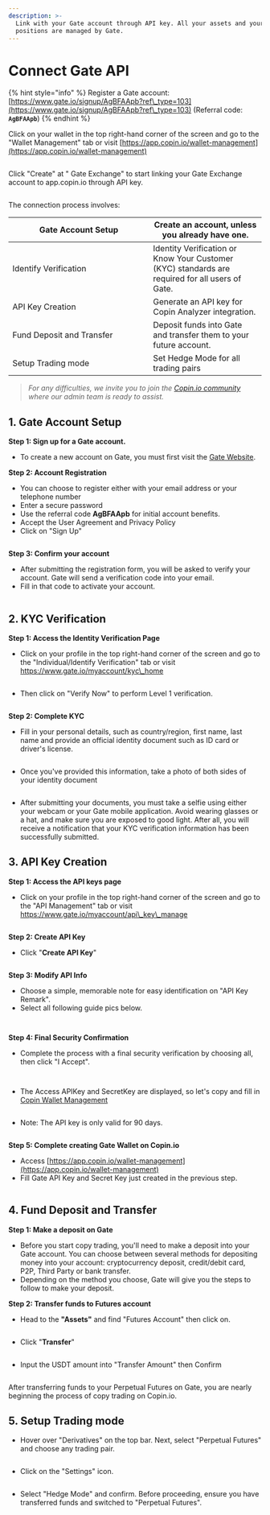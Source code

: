 ```yaml
---
description: >-
  Link with your Gate account through API key. All your assets and your
  positions are managed by Gate.
---
```


# Connect Gate API

{% hint style="info" %}
Register a Gate account: [https://www.gate.io/signup/AgBFAApb?ref\_type=103](https://www.gate.io/signup/AgBFAApb?ref\_type=103) (Referral code: **`AgBFAApb`**)
{% endhint %}

Click on your wallet in the top right-hand corner of the screen and go to the "Wallet Management" tab or visit [https://app.copin.io/wallet-management](https://app.copin.io/wallet-management)

<figure><img src="../../.gitbook/assets/image (114).png" alt=""><figcaption></figcaption></figure>

Click "Create" at " Gate Exchange" to start linking your Gate Exchange account to app.copin.io through API key.

<figure><img src="../../.gitbook/assets/image (115).png" alt=""><figcaption></figcaption></figure>

The connection process involves:

<table><thead><tr><th width="264">Gate Account Setup</th><th>Create an account, unless you already have one.</th></tr></thead><tbody><tr><td>Identify Verification</td><td>Identity Verification or Know Your Customer (KYC) standards are required for all users of Gate.</td></tr><tr><td>API Key Creation</td><td>Generate an API key for Copin Analyzer integration.</td></tr><tr><td>Fund Deposit and Transfer</td><td>Deposit funds into Gate and transfer them to your future account.</td></tr><tr><td>Setup Trading mode</td><td>Set Hedge Mode for all trading pairs</td></tr></tbody></table>

> _For any difficulties, we invite you to join the_ [_Copin.io community_](https://t.me/copin\_io) _where our admin team is ready to assist._

## **1. Gate Account Setup**

**Step 1: Sign up for a Gate account.**

* To create a new account on Gate, you must first visit the [Gate Website](https://www.gate.io/signup/AgBFAApb?ref\_type=103).

**Step 2: Account Registration**

* You can choose to register either with your email address or your telephone number
* Enter a secure password
* Use the referral code **AgBFAApb** for initial account benefits.
* Accept the User Agreement and Privacy Policy
* Click on "Sign Up"

<figure><img src="../../.gitbook/assets/image (116).png" alt=""><figcaption></figcaption></figure>

**Step 3: Confirm your account**

* After submitting the registration form, you will be asked to verify your account. Gate will send a verification code into your email.
* Fill in that code to activate your account.

<figure><img src="../../.gitbook/assets/image (117).png" alt=""><figcaption></figcaption></figure>

## **2. KYC Verification**

**Step 1: Access the Identity Verification Page**

* Click on your profile in the top right-hand corner of the screen and go to the "Individual/Identify Verification" tab or visit https://www.gate.io/myaccount/kyc\_home

<figure><img src="../../.gitbook/assets/image (118).png" alt=""><figcaption></figcaption></figure>

* Then click on "Verify Now" to perform Level 1 verification.

<figure><img src="../../.gitbook/assets/image (119).png" alt=""><figcaption></figcaption></figure>

**Step 2: Complete KYC**

* Fill in your personal details, such as country/region, first name, last name and provide an official identity document such as ID card or driver's license.

<figure><img src="../../.gitbook/assets/image (120).png" alt=""><figcaption></figcaption></figure>

* Once you've provided this information, take a photo of both sides of your identity document

<figure><img src="../../.gitbook/assets/image (121).png" alt=""><figcaption></figcaption></figure>

* After submitting your documents, you must take a selfie using either your webcam or your Gate mobile application. Avoid wearing glasses or a hat, and make sure you are exposed to good light. After all, you will receive a notification that your KYC verification information has been successfully submitted.

## **3. API Key Creation**

**Step 1: Access the API keys page**

* Click on your profile in the top right-hand corner of the screen and go to the "API Management" tab or visit https://www.gate.io/myaccount/api\_key\_manage

<figure><img src="../../.gitbook/assets/image (122).png" alt=""><figcaption></figcaption></figure>

**Step 2: Create API Key**

* Click "**Create API Key**"

<figure><img src="../../.gitbook/assets/image (123).png" alt=""><figcaption></figcaption></figure>

**Step 3: Modify API Info**

* Choose a simple, memorable note for easy identification on "API Key Remark".
* Select all following guide pics below.

<figure><img src="../../.gitbook/assets/image (124).png" alt=""><figcaption></figcaption></figure>

<figure><img src="../../.gitbook/assets/image (125).png" alt=""><figcaption></figcaption></figure>

**Step 4: Final Security Confirmation**

* Complete the process with a final security verification by choosing all, then click "I Accept".

<figure><img src="../../.gitbook/assets/image (126).png" alt=""><figcaption></figcaption></figure>

<figure><img src="../../.gitbook/assets/image (127).png" alt=""><figcaption></figcaption></figure>

* The Access APIKey and SecretKey are displayed, so let's copy and fill in[ Copin Wallet Management](https://app.copin.io/wallet-management)

<figure><img src="../../.gitbook/assets/image (128).png" alt=""><figcaption></figcaption></figure>

* Note: The API key is only valid for 90 days.

<figure><img src="../../.gitbook/assets/image (129).png" alt=""><figcaption></figcaption></figure>

**Step 5: Complete creating Gate Wallet on Copin.io**

* Access [https://app.copin.io/wallet-management](https://app.copin.io/wallet-management)
* Fill Gate API Key and Secret Key just created in the previous step.

<figure><img src="../../.gitbook/assets/image (130).png" alt=""><figcaption></figcaption></figure>

## **4. Fund Deposit and Transfer**

**Step 1: Make a deposit on Gate**

* Before you start copy trading, you'll need to make a deposit into your Gate account. You can choose between several methods for depositing money into your account: cryptocurrency deposit, credit/debit card, P2P, Third Party or bank transfer.
* Depending on the method you choose, Gate will give you the steps to follow to make your deposit.

**Step 2: Transfer funds to Futures account**

* Head to the **"Assets"** and find "Futures Account" then click on.

<figure><img src="../../.gitbook/assets/image (131).png" alt=""><figcaption></figcaption></figure>

* Click "**Transfer**"

<figure><img src="../../.gitbook/assets/image (132).png" alt=""><figcaption></figcaption></figure>

* Input the USDT amount into "Transfer Amount" then Confirm

<figure><img src="../../.gitbook/assets/image (133).png" alt=""><figcaption></figcaption></figure>

After transferring funds to your Perpetual Futures on Gate, you are nearly beginning the process of copy trading on Copin.io.

## 5. Setup Trading mode

* Hover over "Derivatives" on the top bar. Next, select "Perpetual Futures" and choose any trading pair.

<figure><img src="../../.gitbook/assets/image (134).png" alt=""><figcaption></figcaption></figure>

* Click on the "Settings" icon.

<figure><img src="../../.gitbook/assets/image (135).png" alt=""><figcaption></figcaption></figure>

* Select "Hedge Mode" and confirm. Before proceeding, ensure you have transferred funds and switched to "Perpetual Futures".

<figure><img src="../../.gitbook/assets/image (136).png" alt=""><figcaption></figcaption></figure>
